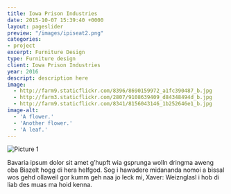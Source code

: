 ```yaml
---
title: Iowa Prison Industries
date: 2015-10-07 15:39:40 +0000
layout: pageslider
preview: "/images/ipiseat2.png"
categories:
- project
excerpt: Furniture Design
type: Furniture design
client: Iowa Prison Industries
year: 2016
descript: description here
image: 
  - http://farm9.staticflickr.com/8396/8690159972_a1fc390487_b.jpg
  - http://farm3.staticflickr.com/2807/9108639409_d84348494d_b.jpg
  - http://farm9.staticflickr.com/8341/8156043146_1b252646e1_b.jpg
image-alt:
  - 'A flower.'
  - 'Another flower.'
  - 'A leaf.'
---
```


![Picture 1](https://unsplash.it/800/600)

Bavaria ipsum dolor sit amet g’hupft wia gsprunga wolln dringma aweng oba Biazelt hogg di hera helfgod. Sog i hawadere midananda nomoi a bissal wos gehd ollaweil gor kumm geh naa jo leck mi, Xaver: Weiznglasl i hob di liab des muas ma hoid kenna.
